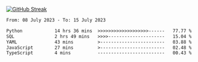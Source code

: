 [![GitHub Streak](https://streak-stats.demolab.com?user=renren-017&theme=sea&hide_border=true&background=DD272700)](https://git.io/streak-stats)

<!--START_SECTION:waka-->

```txt
From: 08 July 2023 - To: 15 July 2023

Python            14 hrs 36 mins  >>>>>>>>>>>>>>>>>>>------   77.77 %
SQL               2 hrs 49 mins   >>>>---------------------   15.04 %
YAML              43 mins         >------------------------   03.88 %
JavaScript        27 mins         >------------------------   02.48 %
TypeScript        4 mins          -------------------------   00.43 %
```

<!--END_SECTION:waka-->
